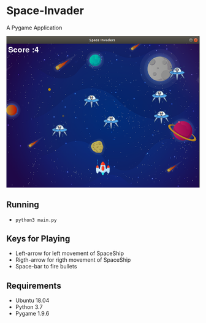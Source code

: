 # Space-Invader
A Pygame Application
<p align="center">
  <img src="preview.png" />
</p>

## Running
* `python3 main.py`

## Keys for Playing
* Left-arrow for left movement of SpaceShip
* Rigth-arrow for rigth movement of SpaceShip
* Space-bar to fire bullets 

## Requirements
* Ubuntu 18.04
* Python 3.7
* Pygame 1.9.6 
